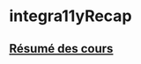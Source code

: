 # integra11yRecap

## [Résumé des cours](https://github.com/nesoncode/integra11yRecap/blob/main/Recap.md)
